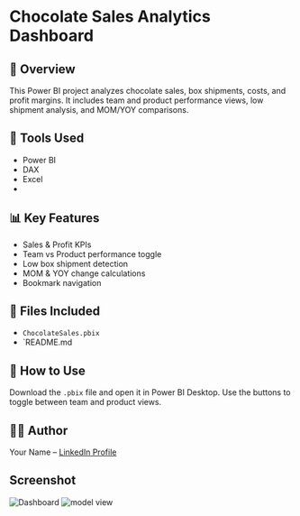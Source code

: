 # Chocolate Sales Analytics Dashboard

## 📌 Overview
This Power BI project analyzes chocolate sales, box shipments, costs, and profit margins. It includes team and product performance views, low shipment analysis, and MOM/YOY comparisons.

## 🔧 Tools Used
- Power BI
- DAX
- Excel
- 
## 📊 Key Features
- Sales & Profit KPIs
- Team vs Product performance toggle
- Low box shipment detection
- MOM & YOY change calculations
- Bookmark navigation

## 📁 Files Included
- `ChocolateSales.pbix`
- `README.md

## 🚀 How to Use
Download the `.pbix` file and open it in Power BI Desktop. Use the buttons to toggle between team and product views.

## 🧑‍💻 Author
Your Name – [LinkedIn Profile](https://www.linkedin.com/in/balan-pl/)

## Screenshot

![Dashboard](https://github.com/user-attachments/assets/fbde6606-5260-4ad7-82a9-2a8d8b3eddd0)
![model view](https://github.com/user-attachments/assets/b040ed60-54d8-49d7-a091-4662e9dde5ec)

